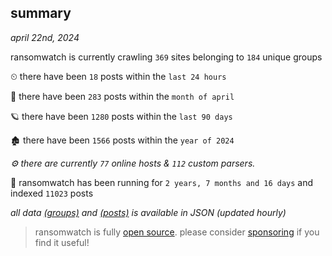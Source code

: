 
## summary
_april 22nd, 2024_

ransomwatch is currently crawling `369` sites belonging to `184` unique groups

⏲ there have been `18` posts within the `last 24 hours`

🦈 there have been `283` posts within the `month of april`

🪐 there have been `1280` posts within the `last 90 days`

🏚 there have been `1566` posts within the `year of 2024`

_⚙️ there are currently `77` online hosts & `112` custom parsers._

🦕 ransomwatch has been running for `2 years, 7 months and 16 days` and indexed `11023` posts

_all data  [(groups)](http://ransomwhat.telemetry.ltd/groups) and [(posts)](http://ransomwhat.telemetry.ltd/posts) is available in JSON (updated hourly)_

> ransomwatch is fully [open source](https://github.com/joshhighet/ransomwatch#ransomwatch--). please consider [sponsoring](https://github.com/sponsors/joshhighet) if you find it useful!
